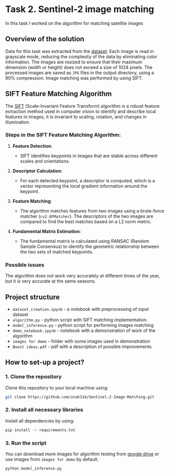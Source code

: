 # Task 2. Sentinel-2 image matching
In this task I worked on the algorithm for matching satellite images
## Overview of the solution
Data for this task was extracted from the [dataset](https://www.kaggle.com/datasets/isaienkov/deforestation-in-ukraine). Each image is read in grayscale mode, reducing the complexity of the data by eliminating color information. The images are resized to ensure that their maximum dimension (width or height) does not exceed a size of 1024 pixels. The processed images are saved as `JPG` files in the output directory, using a 90% compression. Image matching was performed by using SIFT.

## SIFT Feature Matching Algorithm

The [SIFT](https://towardsdatascience.com/sift-scale-invariant-feature-transform-c7233dc60f37) (Scale-Invariant Feature Transform) algorithm is a robust feature extraction method used in computer vision to identify and describe local features in images, it is invariant to scaling, rotation, and changes in illumination.

### Steps in the SIFT Feature Matching Algorithm:

1. **Feature Detection**:
   - SIFT identifies keypoints in images that are stable across different scales and orientations.

2. **Descriptor Calculation**:
   - For each detected keypoint, a descriptor is computed, which is a vector representing the local gradient information around the keypoint.

3. **Feature Matching**:
   - The algorithm matches features from two images using a brute-force matcher (`cv2.BFMatcher`). The descriptors of the two images are compared to find the best matches based on a L2 norm metric.

4. **Fundamental Matrix Estimation**:
   - The fundamental matrix is calculated using RANSAC (Random Sample Consensus) to identify the geometric relationship between the two sets of matched keypoints.

### Possible issues
The algorithm does not work very accurately at different times of the year, but it is very accurate at the same seasons.

## Project structure
* `dataset_creation.ipynb` - a notebook with preprocessing of input dataset
* `algorithm.py` -  python script with SIFT matching implementation. 
* `model_inference.py` -  python script for performing images matching
* `demo_notebook.ipynb` - notebook with a demonstration of work of the algorithm 
* `images for demo` - folder with some images used in demonstration 
* `Boost ideas.pdf` - pdf with a description of possible improvements

## How to set-up a project?
### 1. **Clone the repository**
   Clone this repository to your local machine using:

   ```bash
git clone https://github.com/znak314/Sentinel-2-Image-Matching.git
   ```
### 2. **Install all necessary libraries**
   Install all dependencies by using:

   ```bash
   pip install -r requirements.txt
   ```
### 3. **Run the script**
   You can download more images for algorithm testing from [google drive](https://drive.google.com/drive/folders/1VvZiU7yqYirCkhieWG5h2kphKGUA6jDY?dmr=1&ec=wgc-drive-globalnav-goto) or use images from `images for demo` by default.

```
python model_inference.py 
```
